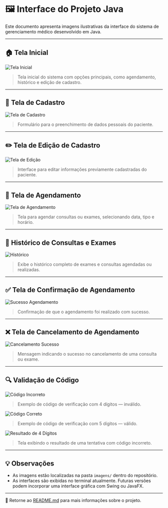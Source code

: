# 🖼️ Interface do Projeto Java

Este documento apresenta imagens ilustrativas da interface do sistema de gerenciamento médico desenvolvido em Java.

---

## 🏠 Tela Inicial

![Tela Inicial](imagens/tela_inicio.png)

> Tela inicial do sistema com opções principais, como agendamento, histórico e edição de cadastro.

---

## 👤 Tela de Cadastro

![Tela de Cadastro](imagens/tela_cadastro.png)

> Formulário para o preenchimento de dados pessoais do paciente.

---

## ✏️ Tela de Edição de Cadastro

![Tela de Edição](imagens/editar_cadastro.png)

> Interface para editar informações previamente cadastradas do paciente.

---

## 📅 Tela de Agendamento

![Tela de Agendamento](imagens/agendar_consultas_exames.png)

> Tela para agendar consultas ou exames, selecionando data, tipo e horário.

---

## 📜 Histórico de Consultas e Exames

![Histórico](imagens/histórico_exames_consultas.png)

> Exibe o histórico completo de exames e consultas agendadas ou realizadas.

---

## ✅ Tela de Confirmação de Agendamento

![Sucesso Agendamento](imagens/sucesso_agendamento.png)

> Confirmação de que o agendamento foi realizado com sucesso.

---

## ❌ Tela de Cancelamento de Agendamento

![Cancelamento Sucesso](imagens/sucesso_cancelamento.png)

> Mensagem indicando o sucesso no cancelamento de uma consulta ou exame.

---

## 🔍 Validação de Código

![Código Incorreto](imagens/4_digitos_é_o_errado.png)

> Exemplo de código de verificação com 4 dígitos — inválido.

![Código Correto](imagens/5_digitos_é_o_correto.png)

> Exemplo de código de verificação com 5 dígitos — válido.

![Resultado de 4 Dígitos](imagens/resultado_de_4_digitos.png)

> Tela exibindo o resultado de uma tentativa com código incorreto.

---

## 💡 Observações

- As imagens estão localizadas na pasta `imagens/` dentro do repositório.
- As interfaces são exibidas no terminal atualmente. Futuras versões podem incorporar uma interface gráfica com Swing ou JavaFX.

---

📌 Retorne ao [README.md](./README.md) para mais informações sobre o projeto.
